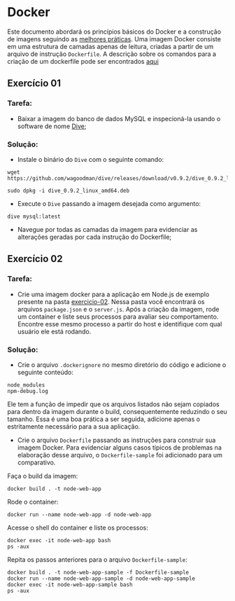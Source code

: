 # Docker

Este documento abordará os princípios básicos do Docker e a construção de imagens seguindo as [melhores práticas](https://docs.docker.com/develop/develop-images/dockerfile_best-practices/). Uma imagem Docker consiste em uma estrutura de camadas apenas de leitura, criadas a partir de um arquivo de instrução `Dockerfile`. A descrição sobre os comandos para a criação de um dockerfile pode ser encontrados [aqui](https://docs.docker.com/engine/reference/builder/)

## Exercício 01

### Tarefa:
- Baixar a imagem do banco de dados MySQL e inspecioná-la usando o software de nome [Dive](https://github.com/wagoodman/dive);

### Solução:
- Instale o binário do `Dive` com o seguinte comando:
```
wget https://github.com/wagoodman/dive/releases/download/v0.9.2/dive_0.9.2_linux_amd64.deb
```
```
sudo dpkg -i dive_0.9.2_linux_amd64.deb
```
- Execute o `Dive` passando a imagem desejada como argumento:
```
dive mysql:latest
```
- Navegue por todas as camadas da imagem para evidenciar as alterações geradas por cada instrução do Dockerfile;


## Exercício 02

### Tarefa:
- Crie uma imagem docker para a aplicação em Node.js de exemplo presente na pasta [exercicio-02](exercicio-02). Nessa pasta você encontrará os arquivos `package.json` e o `server.js`. Após a criação da imagem, rode um container e liste seus processos para avaliar seu comportamento. Encontre esse mesmo processo a partir do host e identifique com qual usuário ele está rodando.

### Solução:
- Crie o arquivo `.dockerignore` no mesmo diretório do código e adicione o seguinte conteúdo:

```
node_modules
npm-debug.log
```

Ele tem a função de impedir que os arquivos listados não sejam copiados para dentro da imagem durante o build, consequentemente reduzindo o seu tamanho. Essa é uma boa prática a ser seguida, adicione apenas o estritamente necessário para a sua aplicação.

- Crie o arquivo `Dockerfile` passando as instruções para construir sua imagem Docker. Para evidenciar alguns casos típicos de problemas na elaboração desse arquivo, o `Dockerfile-sample` foi adicionado para um comparativo.

Faça o build da imagem:

```
docker build . -t node-web-app
```

Rode o container:

```
docker run --name node-web-app -d node-web-app
```

Acesse o shell do container e liste os processos:

```
docker exec -it node-web-app bash
ps -aux
```
Repita os passos anteriores para o arquivo `Dockerfile-sample`:

```
docker build . -t node-web-app-sample -f Dockerfile-sample
docker run --name node-web-app-sample -d node-web-app-sample
docker exec -it node-web-app-sample bash
ps -aux
```





